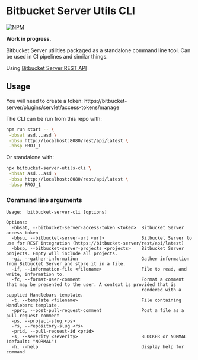 # Bitbucket Server Utils CLI

[![NPM](https://img.shields.io/npm/v/bitbucket-server-utils-cli.svg?style=flat-square)](https://www.npmjs.com/package/bitbucket-server-utils-cli)

**Work in progress.**

Bitbucket Server utilities packaged as a standalone command line tool. Can be used in CI pipelines and similar things.

Using [Bitbucket Server REST API](https://developer.atlassian.com/server/bitbucket/how-tos/command-line-rest/)

## Usage

You will need to create a token:
https://bitbucket-server/plugins/servlet/access-tokens/manage

The CLI can be run from this repo with:

```sh
npm run start -- \
 -bbsat asd...asd \
 -bbsu http://localhost:8080/rest/api/latest \
 -bbsp PROJ_1
```

Or standalone with:

```sh
npx bitbucket-server-utils-cli \
 -bbsat asd...asd \
 -bbsu http://localhost:8080/rest/api/latest \
 -bbsp PROJ_1
```

### Command line arguments

```shell
Usage:  bitbucket-server-cli [options]

Options:
  -bbsat, --bitbucket-server-access-token <token>  Bitbucket Server access token
  -bbsu, --bitbucket-server-url <url>              Bitbucket Server to use for REST integration (https://bitbucket-server/rest/api/latest)
  -bbsp, --bitbucket-server-projects <projects>    Bitbucket Server projects. Empty will include all projects.
  -gi, --gather-information                        Gather information from Bitbucket Server and store it in a file.
  -if, --information-file <filename>               File to read, and write, information to.
  -fc, --format-user-comment                       Format a comment that may be presented to the user. A context is provided that is
                                                   rendered with a supplied Handlebars-template.
  -t, --template <filename>                        File containing Handlebars template.
  -pprc, --post-pull-request-comment               Post a file as a pull-request comment
  -ps, --project-slug <ps>
  -rs, --repository-slug <rs>
  -prid, --pull-request-id <prid>
  -s, --severity <severity>                        BLOCKER or NORMAL (default: "NORMAL")
  -h, --help                                       display help for command

```
